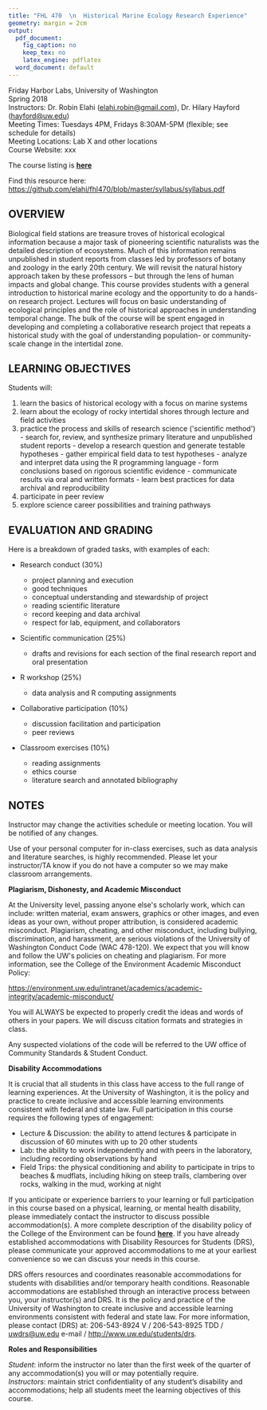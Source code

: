 ```yaml
---
title: "FHL 470  \n  Historical Marine Ecology Research Experience"
geometry: margin = 2cm
output:
  pdf_document:
    fig_caption: no
    keep_tex: no
    latex_engine: pdflatex
  word_document: default
---
```


Friday Harbor Labs, University of Washington  
Spring 2018  
Instructors: Dr. Robin Elahi (elahi.robin@gmail.com), Dr. Hilary Hayford (hayford@uw.edu)  
Meeting Times: Tuesdays 4PM, Fridays 8:30AM-5PM (flexible; see schedule for details)  
Meeting Locations: Lab X and other locations  
Course Website: xxx  

The course listing is **[here](https://fhl.uw.edu/courses/course-descriptions/course/historical-marine-ecology-research-experience/)**  

Find this resource here:
<https://github.com/elahi/fhl470/blob/master/syllabus/syllabus.pdf>

## OVERVIEW 

Biological field stations are treasure troves of historical ecological information because a major task of pioneering scientific naturalists was the detailed description of ecosystems.  Much of this information remains unpublished in student reports from classes led by professors of botany and zoology in the early 20th century.  We will revisit the natural history approach taken by these professors – but through the lens of human impacts and global change. This course provides students with a general introduction to historical marine ecology and the opportunity to do a hands-on research project. Lectures will focus on basic understanding of ecological principles and the role of historical approaches in understanding temporal change. The bulk of the course will be spent engaged in developing and completing a collaborative research project that repeats a historical study with the goal of understanding population- or community-scale change in the intertidal zone.

## LEARNING OBJECTIVES 

Students will:

  1. learn the basics of historical ecology with a focus on marine systems
  2. learn about the ecology of rocky intertidal shores through lecture and field activities
  3. practice the process and skills of research science ('scientific method')
    - search for, review, and synthesize primary literature and unpublished student reports
    - develop a research question and generate testable hypotheses
    - gather empirical field data to test hypotheses
    - analyze and interpret data using the R programming language
    - form conclusions based on rigorous scientific evidence
    - communicate results via oral and written formats
    - learn best practices for data archival and reproducibility
  4. participate in peer review
  5. explore science career possibilities and training pathways

## EVALUATION AND GRADING 

Here is a breakdown of graded tasks, with examples of each:

  - Research conduct (30%)
    - project planning and execution
    - good techniques 
    - conceptual understanding and stewardship of project 
    - reading scientific literature 
    - record keeping and data archival
    - respect for lab, equipment, and collaborators
    
  - Scientific communication (25%)
    - drafts and revisions for each section of the  final research report and oral presentation
    
  - R workshop (25%)
    - data analysis and R computing assignments
  
  - Collaborative participation (10%)
    - discussion facilitation and participation
    - peer reviews  
  
  - Classroom exercises (10%)
    - reading assignments
    - ethics course
    - literature search and annotated bibliography  
  

## NOTES

Instructor may change the activities schedule or meeting location. You will be notified of any changes.

Use of your personal computer for in-class exercises, such as data analysis and literature searches, is highly recommended. Please let your instructor/TA know if you do not have a computer so we may make classroom arrangements.

**Plagiarism, Dishonesty, and Academic Misconduct**

At the University level, passing anyone else's scholarly work, which can include: written material, exam answers, graphics or other images, and even ideas as your own, without proper attribution, is considered academic misconduct. Plagiarism, cheating, and other misconduct, including bullying, discrimination, and harassment, are serious violations of the University of Washington Conduct Code (WAC 478-120). We expect that you will know and follow the UW's policies on cheating and plagiarism. For more information, see the College of the Environment Academic Misconduct Policy:  

<https://environment.uw.edu/intranet/academics/academic-integrity/academic-misconduct/>  

You will ALWAYS be expected to properly credit the ideas and words of others in your papers. We will discuss citation formats and strategies in class. 

Any suspected violations of the code will be referred to the UW office of Community Standards & Student Conduct. 

**Disability Accommodations**  

It is crucial that all students in this class have access to the full range of learning experiences. At the University of Washington, it is the policy and practice to create inclusive and accessible learning environments consistent with federal and state law. Full participation in this course requires the following types of engagement:

  - Lecture & Discussion: the ability to attend lectures & participate in discussion of 60 minutes with up to 20 other students 
  - Lab: the ability to work independently and with peers in the laboratory, including recording observations by hand 
  - Field Trips: the physical conditioning and ability to participate in trips to beaches & mudflats, including hiking on steep trails, clambering over rocks, walking in the mud, working at night 
  
If you anticipate or experience barriers to your learning or full participation in this course based on a physical, learning, or mental health disability, please immediately contact the instructor to discuss possible accommodation(s). A more complete description of the disability policy of the College of the Environment can be found **[here](https://environment.uw.edu/intranet/academics/teaching/disability-accommodation/)**. If you have already established accommodations with Disability Resources for Students (DRS), please communicate your approved accommodations to me at your earliest convenience so we can discuss your needs in this course. 

DRS offers resources and coordinates reasonable accommodations for students with disabilities and/or temporary health conditions. Reasonable accommodations are established through an interactive process between you, your instructor(s) and DRS. It is the policy and practice of the University of Washington to create inclusive and accessible learning environments consistent with federal and state law. For more information, please contact (DRS) at: 206-543-8924 V / 206-543-8925 TDD / uwdrs@uw.edu e-mail / http://www.uw.edu/students/drs.

**Roles and Responsibilities**  

*Student*: inform the instructor no later than the first week of the quarter of any accommodation(s) you will or may potentially require.  
*Instructors*: maintain strict confidentiality of any student’s disability and accommodations; help all students meet the learning objectives of this course.
